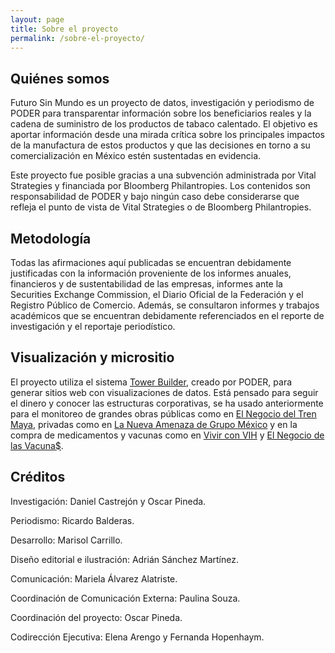 ```yaml
---
layout: page
title: Sobre el proyecto
permalink: /sobre-el-proyecto/
---
```


## Quiénes somos

Futuro Sin Mundo es un proyecto de datos, investigación y periodismo de PODER para transparentar información sobre los beneficiarios reales y la cadena de suministro de los productos de tabaco calentado. El objetivo es aportar información desde una mirada crítica sobre los principales impactos de la manufactura de estos productos y que las decisiones en torno a su comercialización en México estén sustentadas en evidencia.

Este proyecto fue posible gracias a una subvención administrada por Vital Strategies y
financiada por Bloomberg Philantropies. Los contenidos son responsabilidad
de PODER y bajo ningún caso debe considerarse que refleja el punto de vista de Vital
Strategies o de Bloomberg Philantropies.

## Metodología

Todas las afirmaciones aquí publicadas se encuentran debidamente justificadas con la información proveniente de los informes anuales, financieros y de sustentabilidad de las empresas, informes ante la Securities Exchange Commission, el Diario Oficial de la Federación y el Registro Público de Comercio. Además, se consultaron informes y trabajos académicos que se encuentran debidamente referenciados en el reporte de investigación y el reportaje periodístico.

## Visualización y micrositio

El proyecto utiliza el sistema [Tower Builder](https://towerbuilder.readthedocs.io/es/latest/index.html), creado por PODER, para generar sitios web con visualizaciones de datos. Está pensado para seguir el dinero y conocer las estructuras corporativas, se ha usado anteriormente para el monitoreo de grandes obras públicas como en [El Negocio del Tren Maya](https://trenmaya.poderlatam.org/#/), privadas como en [La Nueva Amenaza de Grupo México](https://poderlatam.org/project/la-nueva-amenaza-de-grupo-mexico/) y en la compra de medicamentos y vacunas como en [Vivir con VIH](https://vivirconvih.org/) y [El Negocio de las Vacuna$](https://poderlatam.org/el-negocio-de-las-vacunas/#/vacunas-2023/).

## Créditos

Investigación: Daniel Castrejón y Oscar Pineda.

Periodismo: Ricardo Balderas. 

Desarrollo: Marisol Carrillo.

Diseño editorial e ilustración: Adrián Sánchez Martínez. 

Comunicación: Mariela Álvarez Alatriste. 

Coordinación de Comunicación Externa: Paulina Souza. 

Coordinación del proyecto: Oscar Pineda. 

Codirección Ejecutiva: Elena Arengo y Fernanda Hopenhaym. 

    
